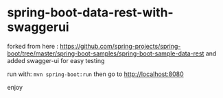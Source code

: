 # spring-boot-data-rest-with-swaggerui

forked from here : https://github.com/spring-projects/spring-boot/tree/master/spring-boot-samples/spring-boot-sample-data-rest
and added swagger-ui for easy testing

run with: ```mvn spring-boot:run```
then go to [http://localhost:8080](http://localhost:8080)

enjoy
